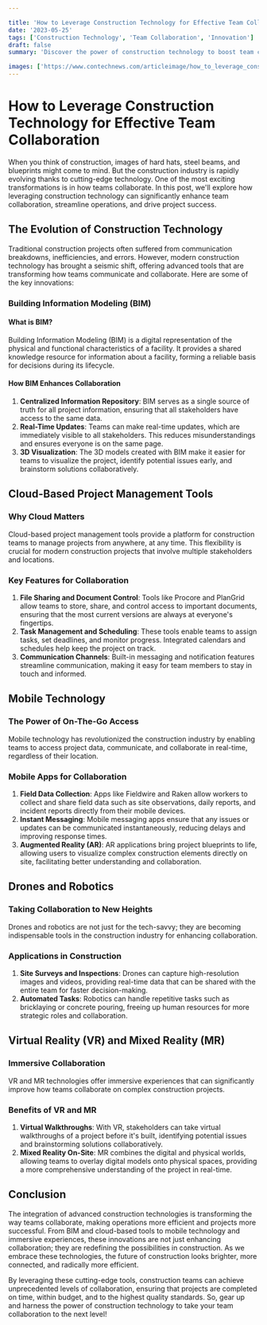 ```yaml
---

title: 'How to Leverage Construction Technology for Effective Team Collaboration'
date: '2023-05-25'
tags: ['Construction Technology', 'Team Collaboration', 'Innovation']
draft: false
summary: 'Discover the power of construction technology to boost team collaboration, streamline operations, and drive project success.'

images: ['https://www.contechnews.com/articleimage/how_to_leverage_construction_technology_for_effective_team_collaboration.webp']
---
```


# How to Leverage Construction Technology for Effective Team Collaboration

When you think of construction, images of hard hats, steel beams, and blueprints might come to mind. But the construction industry is rapidly evolving thanks to cutting-edge technology. One of the most exciting transformations is in how teams collaborate. In this post, we'll explore how leveraging construction technology can significantly enhance team collaboration, streamline operations, and drive project success.

## The Evolution of Construction Technology

Traditional construction projects often suffered from communication breakdowns, inefficiencies, and errors. However, modern construction technology has brought a seismic shift, offering advanced tools that are transforming how teams communicate and collaborate. Here are some of the key innovations:

### Building Information Modeling (BIM)

#### What is BIM?

Building Information Modeling (BIM) is a digital representation of the physical and functional characteristics of a facility. It provides a shared knowledge resource for information about a facility, forming a reliable basis for decisions during its lifecycle.

#### How BIM Enhances Collaboration

1. **Centralized Information Repository**: BIM serves as a single source of truth for all project information, ensuring that all stakeholders have access to the same data.
2. **Real-Time Updates**: Teams can make real-time updates, which are immediately visible to all stakeholders. This reduces misunderstandings and ensures everyone is on the same page.
3. **3D Visualization**: The 3D models created with BIM make it easier for teams to visualize the project, identify potential issues early, and brainstorm solutions collaboratively.

## Cloud-Based Project Management Tools

### Why Cloud Matters

Cloud-based project management tools provide a platform for construction teams to manage projects from anywhere, at any time. This flexibility is crucial for modern construction projects that involve multiple stakeholders and locations.

### Key Features for Collaboration

1. **File Sharing and Document Control**: Tools like Procore and PlanGrid allow teams to store, share, and control access to important documents, ensuring that the most current versions are always at everyone's fingertips.
2. **Task Management and Scheduling**: These tools enable teams to assign tasks, set deadlines, and monitor progress. Integrated calendars and schedules help keep the project on track.
3. **Communication Channels**: Built-in messaging and notification features streamline communication, making it easy for team members to stay in touch and informed.

## Mobile Technology

### The Power of On-The-Go Access

Mobile technology has revolutionized the construction industry by enabling teams to access project data, communicate, and collaborate in real-time, regardless of their location.

### Mobile Apps for Collaboration

1. **Field Data Collection**: Apps like Fieldwire and Raken allow workers to collect and share field data such as site observations, daily reports, and incident reports directly from their mobile devices.
2. **Instant Messaging**: Mobile messaging apps ensure that any issues or updates can be communicated instantaneously, reducing delays and improving response times.
3. **Augmented Reality (AR)**: AR applications bring project blueprints to life, allowing users to visualize complex construction elements directly on site, facilitating better understanding and collaboration.

## Drones and Robotics

### Taking Collaboration to New Heights

Drones and robotics are not just for the tech-savvy; they are becoming indispensable tools in the construction industry for enhancing collaboration.

### Applications in Construction

1. **Site Surveys and Inspections**: Drones can capture high-resolution images and videos, providing real-time data that can be shared with the entire team for faster decision-making.
2. **Automated Tasks**: Robotics can handle repetitive tasks such as bricklaying or concrete pouring, freeing up human resources for more strategic roles and collaboration.

## Virtual Reality (VR) and Mixed Reality (MR)

### Immersive Collaboration

VR and MR technologies offer immersive experiences that can significantly improve how teams collaborate on complex construction projects.

### Benefits of VR and MR

1. **Virtual Walkthroughs**: With VR, stakeholders can take virtual walkthroughs of a project before it's built, identifying potential issues and brainstorming solutions collaboratively.
2. **Mixed Reality On-Site**: MR combines the digital and physical worlds, allowing teams to overlay digital models onto physical spaces, providing a more comprehensive understanding of the project in real-time.

## Conclusion

The integration of advanced construction technologies is transforming the way teams collaborate, making operations more efficient and projects more successful. From BIM and cloud-based tools to mobile technology and immersive experiences, these innovations are not just enhancing collaboration; they are redefining the possibilities in construction. As we embrace these technologies, the future of construction looks brighter, more connected, and radically more efficient.

By leveraging these cutting-edge tools, construction teams can achieve unprecedented levels of collaboration, ensuring that projects are completed on time, within budget, and to the highest quality standards. So, gear up and harness the power of construction technology to take your team collaboration to the next level!